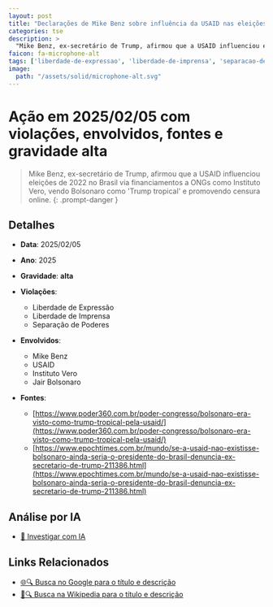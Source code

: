 ```yaml
---
layout: post
title: "Declarações de Mike Benz sobre influência da USAID nas eleições brasileiras"
categories: tse
description: > 
  "Mike Benz, ex-secretário de Trump, afirmou que a USAID influenciou eleições de 2022 no Brasil via financiamentos a ONGs como Instituto Vero, vendo Bolsonaro como 'Trump tropical' e promovendo censura online."
faicon: fa-microphone-alt
tags: ['liberdade-de-expressao', 'liberdade-de-imprensa', 'separacao-de-poderes', 'mike-benz', 'usaid', 'instituto-vero', 'jair-bolsonaro', 'gravidade-alta', 'declaracoes', 'influencia-eua', 'censura', 'eleicoes-2022']
image:
  path: "/assets/solid/microphone-alt.svg"
---
```


# Ação em 2025/02/05 com violações, envolvidos, fontes e gravidade alta

> Mike Benz, ex-secretário de Trump, afirmou que a USAID influenciou eleições de 2022 no Brasil via financiamentos a ONGs como Instituto Vero, vendo Bolsonaro como 'Trump tropical' e promovendo censura online.
{: .prompt-danger }

## Detalhes
- **Data**: 2025/02/05
- **Ano**: 2025
- **Gravidade**: **alta** <i class="fas fa-microphone-alt"></i>

- **Violações**:
  - Liberdade de Expressão
  - Liberdade de Imprensa
  - Separação de Poderes
- **Envolvidos**:
  - Mike Benz
  - USAID
  - Instituto Vero
  - Jair Bolsonaro
- **Fontes**:
  - [https://www.poder360.com.br/poder-congresso/bolsonaro-era-visto-como-trump-tropical-pela-usaid/](https://www.poder360.com.br/poder-congresso/bolsonaro-era-visto-como-trump-tropical-pela-usaid/)
  - [https://www.epochtimes.com.br/mundo/se-a-usaid-nao-existisse-bolsonaro-ainda-seria-o-presidente-do-brasil-denuncia-ex-secretario-de-trump-211386.html](https://www.epochtimes.com.br/mundo/se-a-usaid-nao-existisse-bolsonaro-ainda-seria-o-presidente-do-brasil-denuncia-ex-secretario-de-trump-211386.html)

## Análise por IA
- [🤖 Investigar com IA](https://www.perplexity.ai/search?q=%20Declara%C3%A7%C3%B5es%20de%20Mike%20Benz%20sobre%20influ%C3%AAncia%20da%20USAID%20nas%20elei%C3%A7%C3%B5es%20brasileiras%20Mike%20Benz%2C%20ex-secret%C3%A1rio%20de%20Trump%2C%20afirmou%20que%20a%20USAID%20influenciou%20elei%C3%A7%C3%B5es%20de%202022%20no%20Brasil%20via%20financiamentos%20a%20ONGs%20como%20Instituto%20Vero%2C%20vendo%20Bolsonaro%20como%20%27Trump%20tropical%27%20e%20promovendo%20censura%20online.%20Liberdade%20de%20Express%C3%A3o%20Liberdade%20de%20Imprensa%20Separa%C3%A7%C3%A3o%20de%20Poderes%202025%20gravidade%20alta)

## Links Relacionados
- [🌐🔍 Busca no Google para o título e descrição](https://www.google.com/search?q=%20Declara%C3%A7%C3%B5es%20de%20Mike%20Benz%20sobre%20influ%C3%AAncia%20da%20USAID%20nas%20elei%C3%A7%C3%B5es%20brasileiras%20Mike%20Benz%2C%20ex-secret%C3%A1rio%20de%20Trump%2C%20afirmou%20que%20a%20USAID%20influenciou%20elei%C3%A7%C3%B5es%20de%202022%20no%20Brasil%20via%20financiamentos%20a%20ONGs%20como%20Instituto%20Vero%2C%20vendo%20Bolsonaro%20como%20%27Trump%20tropical%27%20e%20promovendo%20censura%20online.%20Liberdade%20de%20Express%C3%A3o%20Liberdade%20de%20Imprensa%20Separa%C3%A7%C3%A3o%20de%20Poderes%202025%20gravidade%20alta)
- [📖🔍 Busca na Wikipedia para o título e descrição](https://pt.wikipedia.org/w/index.php?search=%20Declara%C3%A7%C3%B5es%20de%20Mike%20Benz%20sobre%20influ%C3%AAncia%20da%20USAID%20nas%20elei%C3%A7%C3%B5es%20brasileiras%20Mike%20Benz%2C%20ex-secret%C3%A1rio%20de%20Trump%2C%20afirmou%20que%20a%20USAID%20influenciou%20elei%C3%A7%C3%B5es%20de%202022%20no%20Brasil%20via%20financiamentos%20a%20ONGs%20como%20Instituto%20Vero%2C%20vendo%20Bolsonaro%20como%20%27Trump%20tropical%27%20e%20promovendo%20censura%20online.%20Liberdade%20de%20Express%C3%A3o%20Liberdade%20de%20Imprensa%20Separa%C3%A7%C3%A3o%20de%20Poderes%202025%20gravidade%20alta)

